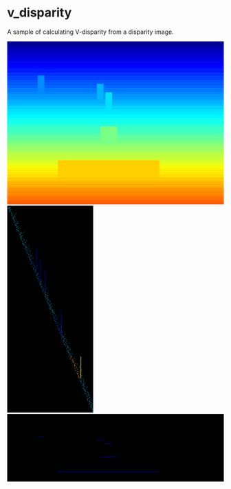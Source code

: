 # v_disparity
A sample of calculating V-disparity from a disparity image.

![disparity](./disparity.png "disparity")
![vdisp](./v_disparity.png "v_disparity")
![udisp](./u_disparity.png "u_disparity")
